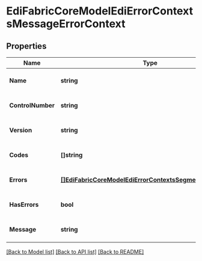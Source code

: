 # EdiFabricCoreModelEdiErrorContextsMessageErrorContext

## Properties
Name | Type | Description | Notes
------------ | ------------- | ------------- | -------------
**Name** | **string** |  | [optional] [default to null]
**ControlNumber** | **string** |  | [optional] [default to null]
**Version** | **string** |  | [optional] [default to null]
**Codes** | **[]string** |  | [optional] [default to null]
**Errors** | [**[]EdiFabricCoreModelEdiErrorContextsSegmentErrorContext**](EdiFabric.Core.Model.Edi.ErrorContexts.SegmentErrorContext.md) |  | [optional] [default to null]
**HasErrors** | **bool** |  | [optional] [default to null]
**Message** | **string** |  | [optional] [default to null]

[[Back to Model list]](../README.md#documentation-for-models) [[Back to API list]](../README.md#documentation-for-api-endpoints) [[Back to README]](../README.md)


